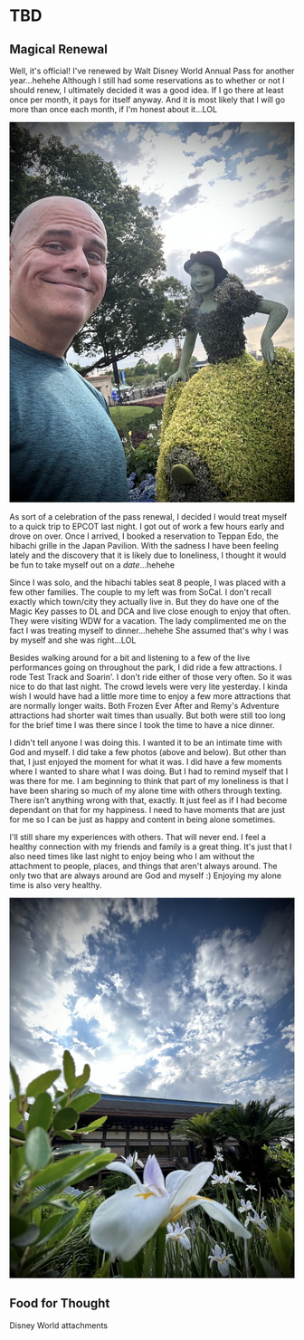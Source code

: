 # TBD

## Magical Renewal

Well, it's official! I've renewed by Walt Disney World Annual Pass for another year...hehehe Although I still had some reservations as to whether or not I should renew, I ultimately decided it was a good idea. If I go there at least once per month, it pays for itself anyway. And it is most likely that I will go more than once each month, if I'm honest about it...LOL

![Selfie with a Snow White topiary](./img/IMG_5472.jpeg)

As sort of a celebration of the pass renewal, I decided I would treat myself to a quick trip to EPCOT last night. I got out of work a few hours early and drove on over. Once I arrived, I booked a reservation to Teppan Edo, the hibachi grille in the Japan Pavilion. With the sadness I have been feeling lately and the discovery that it is likely due to loneliness, I thought it would be fun to take myself out on a *date*...hehehe

Since I was solo, and the hibachi tables seat 8 people, I was placed with a few other families. The couple to my left was from SoCal. I don't recall exactly which town/city they actually live in. But they do have one of the Magic Key passes to DL and DCA and live close enough to enjoy that often. They were visiting WDW for a vacation. The lady complimented me on the fact I was treating myself to dinner...hehehe She assumed that's why I was by myself and she was right...LOL

Besides walking around for a bit and listening to a few of the live performances going on throughout the park, I did ride a few attractions. I rode Test Track and Soarin'. I don't ride either of those very often. So it was nice to do that last night. The crowd levels were very lite yesterday. I kinda wish I would have had a little more time to enjoy a few more attractions that are normally longer waits. Both Frozen Ever After and Remy's Adventure attractions had shorter wait times than usually. But both were still too long for the brief time I was there since I took the time to have a nice dinner.

I didn't tell anyone I was doing this. I wanted it to be an intimate time with God and myself. I did take a few photos (above and below). But other than that, I just enjoyed the moment for what it was. I did have a few moments where I wanted to share what I was doing. But I had to remind myself that I was there for me. I am beginning to think that part of my loneliness is that I have been sharing so much of my alone time with others through texting. There isn't anything wrong with that, exactly. It just feel as if I had become dependant on that for my happiness. I need to have moments that are just for me so I can be just as happy and content in being alone sometimes.

I'll still share my experiences with others. That will never end. I feel a healthy connection with my friends and family is a great thing. It's just that I also need times like last night to enjoy being who I am without the attachment to people, places, and things that aren't always around. The only two that are always around are God and myself :) Enjoying my alone time is also very healthy.

![Flowers with a building and cloudy sky](./img/IMG_5481.jpeg)

## Food for Thought

Disney World attachments